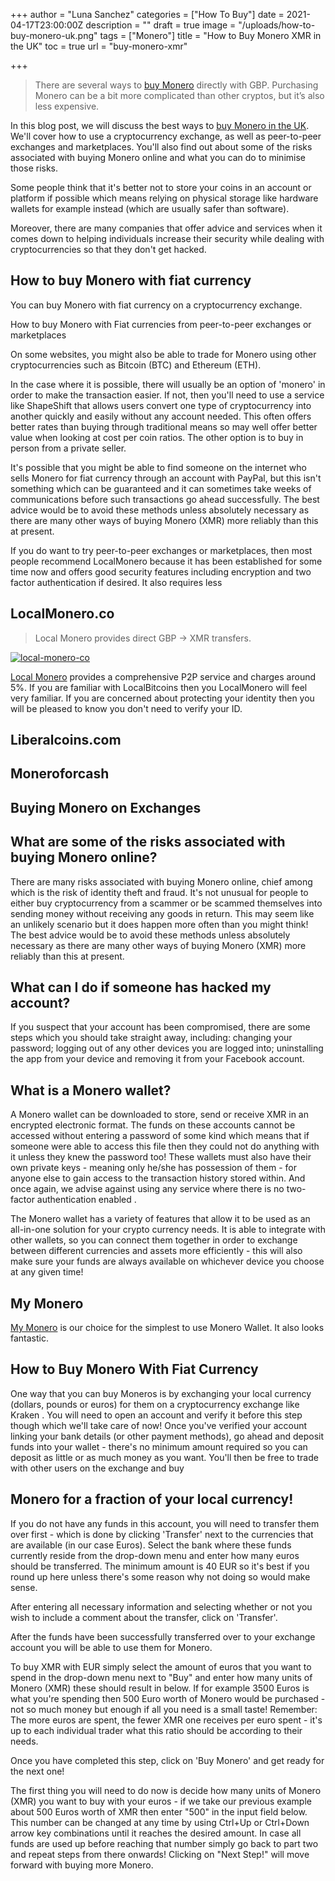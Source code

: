 +++
author = "Luna Sanchez"
categories = ["How To Buy"]
date = 2021-04-17T23:00:00Z
description = ""
draft = true
image = "/uploads/how-to-buy-monero-uk.png"
tags = ["Monero"]
title = "How to Buy Monero XMR in the UK"
toc = true
url = "buy-monero-xmr"

+++
> There are several ways to [buy Monero](buy-monero-xmr) directly with GBP.  Purchasing Monero can be a bit more complicated than other cryptos, but it’s also less expensive.

In this blog post, we will discuss the best ways to [buy Monero in the UK](/buy-monero-xmr). We'll cover how to use a cryptocurrency exchange, as well as peer-to-peer exchanges and marketplaces. You'll also find out about some of the risks associated with buying Monero online and what you can do to minimise those risks.

Some people think that it's better not to store your coins in an account or platform if possible which means relying on physical storage like hardware wallets for example instead (which are usually safer than software).

Moreover, there are many companies that offer advice and services when it comes down to helping individuals increase their security while dealing with cryptocurrencies so  that they don't get hacked.

## How to buy Monero with fiat currency

You can buy Monero with fiat currency on a cryptocurrency exchange.

How to buy Monero with Fiat currencies from peer-to-peer exchanges or marketplaces

On some websites, you might also be able to trade for Monero using other cryptocurrencies such as Bitcoin (BTC) and Ethereum (ETH).

In the case where it is possible, there will usually be an option of 'monero' in order to make the transaction easier. If not, then you'll need to use a service like ShapeShift that allows users convert one type of cryptocurrency into another quickly and easily without any account needed. This often offers better rates than buying through traditional means so may well offer better value when looking at cost per coin ratios. The  other option is to buy in person from a private seller.

It's possible that you might be able to find someone on the internet who sells Monero for fiat currency through an account with PayPal, but this isn't something which can be guaranteed and it can sometimes take weeks of communications before such transactions go ahead successfully. The best advice would be to avoid these methods unless absolutely necessary as there are many other ways of buying Monero (XMR) more reliably than this at present.

If you do want to try peer-to-peer exchanges or marketplaces, then most people recommend LocalMonero because it has been established for some time now and offers good security features including encryption and two factor authentication if desired. It also requires less

## LocalMonero.co

> Local Monero provides direct GBP -> XMR transfers.

[![local-monero-co](/uploads/buy-monero-online-uk.png)](/link/local-monero)

[Local Monero](/link/local-monero) provides a comprehensive P2P service and charges around 5%.  If you are familiar with LocalBitcoins then you LocalMonero will feel very familiar.  If you are concerned about protecting your identity then you will be pleased to know you don't need to verify your ID.

## Liberalcoins.com

## Moneroforcash

## Buying Monero on Exchanges

## What are some of the risks associated with buying Monero online?

There are many risks associated with buying Monero online, chief among which is the risk of identity theft and fraud. It's not unusual for people to either buy cryptocurrency from a scammer or be scammed themselves into sending money without receiving any goods in return. This may seem like an unlikely scenario but it does happen more often than you might think! The best advice would be to avoid these methods unless absolutely necessary as there are many other ways of buying Monero (XMR) more reliably than this at present.

## What can I do if someone has hacked my account?

If you suspect that your account has been compromised, there are some steps which you should take straight away, including: changing your password; logging out  of any other devices you are logged into; uninstalling the app from your device and removing it from your Facebook account.

## What is a Monero wallet?

A Monero wallet can be downloaded to store, send or receive XMR in an encrypted electronic format. The funds on these accounts cannot be accessed without entering a password of some kind which means that if someone were able to access this file then they could not do anything with it unless they knew the password too! These wallets must also have their own private keys - meaning only he/she has possession of them - for anyone else to gain access to the transaction history stored within. And once again, we advise against using any service where there is no two-factor authentication enabled .

The Monero wallet has a variety of features that allow it to be used as an all-in-one solution for your crypto currency needs. It is able to integrate with other wallets, so you can connect them together in order to exchange between different currencies and assets more efficiently - this will also make sure your funds are always available on whichever device you choose at any given time!

## My Monero

[My Monero](https://mymonero.com/) is our choice for the simplest to use Monero Wallet. It also looks fantastic.

## How to Buy Monero With Fiat Currency

One way that you can buy Moneros is by exchanging your local currency (dollars, pounds or euros) for them on a cryptocurrency exchange like Kraken . You will need to open an account and verify it before this step though which we'll take care of now!   Once you've verified your account linking your bank details (or other payment methods), go ahead and deposit funds into your wallet - there's no minimum amount required so  you can deposit as little or as much money as you want. You'll then be free to trade with other users on the exchange and buy

## Monero for a fraction of your local currency!

If you do not have any funds in this account, you will need to transfer them over first - which is done by clicking 'Transfer' next to the currencies that are available (in our case Euros). Select the bank where these funds currently reside from the drop-down menu and enter how many euros should be transferred. The minimum amount is 40 EUR so it's best if you round up here unless there's some reason why not doing so would make sense.

After entering all necessary information and selecting whether or not you wish to include a comment about  the transfer, click on 'Transfer'.

After the funds have been successfully transferred over to your exchange account you will be able to use them for Monero.

To buy XMR with EUR simply select the amount of euros that you want to spend in the drop-down menu next to "Buy" and enter how many units of Monero (XMR) these should result in below. If for example 3500 Euros is what you're spending then 500 Euro worth of Monero would be purchased - not so much money but enough if all you need is a small taste! Remember: The more euros are spent, the fewer XMR one receives per euro spent - it's up to each individual trader what this ratio should be according to  their needs.

Once you have completed this step, click on 'Buy Monero' and get ready for the next one!

The first thing you will need to do now is decide how many units of Monero (XMR) you want to buy with your euros - if we take our previous example about 500 Euros worth of XMR then enter "500" in the input field below. This number can be changed at any time by using Ctrl+Up or Ctrl+Down arrow key combinations until it reaches the desired amount. In case all funds are used up before reaching that number simply go back to part two and repeat steps from there onwards! Clicking on "Next Step!" will move forward with buying more Monero.